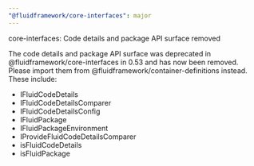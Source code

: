 ```yaml
---
"@fluidframework/core-interfaces": major
---
```


core-interfaces: Code details and package API surface removed

The code details and package API surface was deprecated in @fluidframework/core-interfaces in 0.53 and has now been removed.  Please import them from @fluidframework/container-definitions instead.  These include:

- IFluidCodeDetails
- IFluidCodeDetailsComparer
- IFluidCodeDetailsConfig
- IFluidPackage
- IFluidPackageEnvironment
- IProvideFluidCodeDetailsComparer
- isFluidCodeDetails
- isFluidPackage
